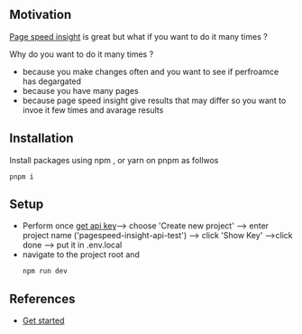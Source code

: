 <h2>Motivation</h2>
<p><a href='https://pagespeed.web.dev/'>Page speed insight</a> is great but what if you want to do it many times ?</p>
Why do you want to do it many times ?
<ul>
<li>because you make changes often and you want to see if perfroamce has degargated</li>
<li>because you have many pages</li>
<li>because page speed insight give results that may differ so you want to invoe it few times and avarage results</li>
</ul>

<h2>Installation</h2>

Install packages using npm , or yarn on pnpm as follwos
```
pnpm i 
```


<h2>Setup</h2>
<ul>
<li>Perform once <a href='https://developers.google.com/speed/docs/insights/v5/get-started#key'>get api key</a>--> choose 'Create new project' --> enter project name ('pagespeed-insight-api-test') --> click 'Show Key' -->click done --> put it in .env.local </li>
<li>navigate to the project root and

```
npm run dev
```

</li>
</ul>

<h2>References</h2>
<ul>
<li><a href='https://developers.google.com/speed/docs/insights/v5/get-started'>Get started</a></li>
</ul>
